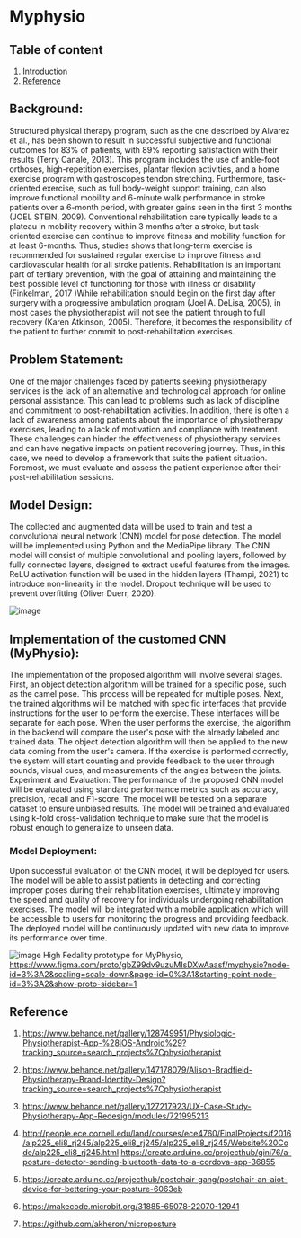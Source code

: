 # Myphysio

## Table of content

1. Introduction 
6. [Reference](#Reference)


## Background:
Structured physical therapy program, such as the one described by Alvarez et al., has been shown to result in successful subjective and functional outcomes for 83% of patients, with 89% reporting satisfaction with their results (Terry Canale, 2013).
This program includes the use of ankle-foot orthoses, high-repetition exercises, plantar flexion activities, and a home exercise program with gastroscopes tendon stretching. Furthermore, task-oriented exercise, such as full body-weight support training, can also improve functional mobility and 6-minute walk performance in stroke patients over a 6-month period, with greater gains seen in the first 3 months (JOEL STEIN, 2009). Conventional rehabilitation care typically leads to a plateau in mobility recovery within 3 months after a stroke, but task-oriented exercise can continue to improve fitness and mobility function for at least 6-months. Thus, studies shows that long-term exercise is recommended for sustained regular exercise to improve fitness and cardiovascular health for all stroke patients. 
Rehabilitation is an important part of tertiary prevention, with the goal of attaining and maintaining the best possible level of functioning for those with illness or disability (Finkelman, 2017 )While rehabilitation should begin on the first day after surgery with a progressive ambulation program (Joel A. DeLisa, 2005), in most cases the physiotherapist will not see the patient through to full recovery (Karen Atkinson, 2005). Therefore, it becomes the responsibility of the patient to further commit to post-rehabilitation exercises.


## Problem Statement:
One of the major challenges faced by patients seeking physiotherapy services is the lack of an alternative and technological approach for online personal assistance. This can lead to problems such as lack of discipline and commitment to post-rehabilitation activities. In addition, there is often a lack of awareness among patients about the importance of physiotherapy exercises, leading to a lack of motivation and compliance with treatment. 
These challenges can hinder the effectiveness of physiotherapy services and can have negative impacts on patient recovering journey. Thus, in this case, we need to develop a framework that suits the patient situation. Foremost, we must evaluate and assess the patient experience after their post-rehabilitation sessions. 


## Model Design:
The collected and augmented data will be used to train and test a convolutional neural network (CNN) model for pose detection. The model will be implemented using Python and the MediaPipe library. The CNN model will consist of multiple convolutional and pooling layers, followed by fully connected layers, designed to extract useful features from the images. ReLU activation function will be used in the hidden layers (Thampi, 2021) to introduce non-linearity in the model. Dropout technique will be used to prevent overfitting (Oliver Duerr, 2020).




![image](https://user-images.githubusercontent.com/63984422/229899316-0442b555-2c89-40ed-bf17-ce946edcc415.png)



## Implementation of the customed CNN (MyPhysio):

The implementation of the proposed algorithm will involve several stages. First, an object detection algorithm will be trained for a specific pose, such as the camel pose. This process will be repeated for multiple poses. Next, the trained algorithms will be matched with specific interfaces that provide instructions for the user to perform the exercise. These interfaces will be separate for each pose. When the user performs the exercise, the algorithm in the backend will compare the user's pose with the already labeled and trained data. The object detection algorithm will then be applied to the new data coming from the user's camera. If the exercise is performed correctly, the system will start counting and provide feedback to the user through sounds, visual cues, and measurements of the angles between the joints.
Experiment and Evaluation:
The performance of the proposed CNN model will be evaluated using standard performance metrics such as accuracy, precision, recall and F1-score. The model will be tested on a separate dataset to ensure unbiased results. The model will be trained and evaluated using k-fold cross-validation technique to make sure that the model is robust enough to generalize to unseen data. 

### Model Deployment:
Upon successful evaluation of the CNN model, it will be deployed for users. The model will be able to assist patients in detecting and correcting improper poses during their rehabilitation exercises, ultimately improving the speed and quality of recovery for individuals undergoing rehabilitation exercises. The model will be integrated with a mobile application which will be accessible to users for monitoring the progress and providing feedback. The deployed model will be continuously updated with new data to improve its performance over time. 

![image](https://user-images.githubusercontent.com/63984422/229899450-31d26569-f8cb-436c-a8ba-5a9aacf12b56.png)
High Fedality prototype for MyPhysio, https://www.figma.com/proto/gbZ99dv9uzuMIsDXwAaasf/myphysio?node-id=3%3A2&scaling=scale-down&page-id=0%3A1&starting-point-node-id=3%3A2&show-proto-sidebar=1







## Reference



1. https://www.behance.net/gallery/128749951/Physiologic-Physiotherapist-App-%28iOS-Android%29?tracking_source=search_projects%7Cphysiotherapist

2. https://www.behance.net/gallery/147178079/Alison-Bradfield-Physiotherapy-Brand-Identity-Design?tracking_source=search_projects%7Cphysiotherapist

3. https://www.behance.net/gallery/127217923/UX-Case-Study-Physiotherapy-App-Redesign/modules/721995213

4. http://people.ece.cornell.edu/land/courses/ece4760/FinalProjects/f2016/alp225_eli8_rj245/alp225_eli8_rj245/alp225_eli8_rj245/Website%20Code/alp225_eli8_rj245.html
https://create.arduino.cc/projecthub/gini76/a-posture-detector-sending-bluetooth-data-to-a-cordova-app-36855

5. https://create.arduino.cc/projecthub/postchair-gang/postchair-an-aiot-device-for-bettering-your-posture-6063eb

6. https://makecode.microbit.org/31885-65078-22070-12941
7. https://github.com/akheron/microposture
